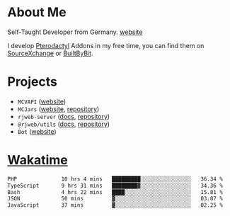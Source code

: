 # About Me

Self-Taught Developer from Germany. [website](https://rjansen.dev)

I develop [Pterodactyl](https://pterodactyl.io) Addons in my free time, you can find
them on [SourceXchange](https://www.sourcexchange.net/teams/356/profile) or [BuiltByBit](https://builtbybit.com/search/3078009).

# Projects

- `MCVAPI` ([website](https://versions.mcjars.app))
- `MCJars` ([website](https://mcjars.app), [repository](https://github.com/0x7d8/mcjar))
- `rjweb-server` ([docs](https://server.rjweb.dev), [repository](https://github.com/0x7d8/NPM_WEB-SERVER))
- `@rjweb/utils` ([docs](https://utils.rjweb.dev), [repository](https://github.com/0x7d8/rjweb-utils))
- `Bot` ([website](https://bot.rjns.dev))

# [Wakatime](https://wakatime.com/@0x7d8)

<!--START_SECTION:waka-->

```txt
PHP              10 hrs 4 mins   █████████░░░░░░░░░░░░░░░░   36.34 %
TypeScript       9 hrs 31 mins   ████████▓░░░░░░░░░░░░░░░░   34.36 %
Bash             4 hrs 22 mins   ████░░░░░░░░░░░░░░░░░░░░░   15.81 %
JSON             50 mins         ▓░░░░░░░░░░░░░░░░░░░░░░░░   03.07 %
JavaScript       37 mins         ▓░░░░░░░░░░░░░░░░░░░░░░░░   02.25 %
```

<!--END_SECTION:waka-->
